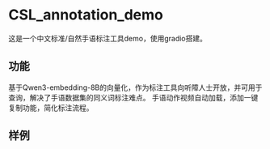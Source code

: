 # CSL_annotation_demo
这是一个中文标准/自然手语标注工具demo，使用gradio搭建。

## 功能
基于Qwen3-embedding-8B的向量化，作为标注工具向听障人士开放，并可用于查询，解决了手语数据集的同义词标注难点。
手语动作视频自动加载，添加一键复制功能，简化标注流程。

## 样例
